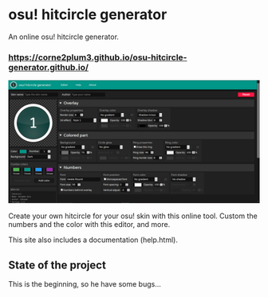 # osu! hitcircle generator
An online osu! hitcircle generator.

### https://corne2plum3.github.io/osu-hitcircle-generator.github.io/

![Image of the editor](https://github.com/Corne2Plum3/osu-hitcircle-generator.github.io/blob/main/img/preview.PNG)

Create your own hitcircle for your osu! skin with this online tool. Custom the numbers and the color with this editor, and more.

This site also includes a documentation (help.html).

## State of the project

This is the beginning, so he have some bugs...
